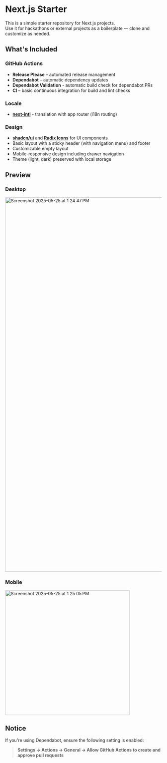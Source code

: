 # Next.js Starter

This is a simple starter repository for Next.js projects.  
Use it for hackathons or external projects as a boilerplate — clone and customize as needed.

## What's Included

### GitHub Actions

- **Release Please** – automated release management
- **Dependabot** – automatic dependency updates
- **Dependabot Validation** - automatic build check for dependabot PRs
- **CI** – basic continuous integration for build and lint checks

### Locale

- [**next-intl**](https://next-intl.dev/) - translation with app router (i18n routing) 
  
### Design

- [**shadcn/ui**](https://ui.shadcn.com) and [**Radix Icons**](https://www.radix-ui.com/icons) for UI components
- Basic layout with a sticky header (with navigation menu) and footer
- Customizable empty layout
- Mobile-responsive design including drawer navigation
- Theme (light, dark) preserved with local storage

## Preview

<!-- markdownlint-disable MD033 -->

### Desktop

<img width="1200" alt="Screenshot 2025-05-25 at 1 24 47 PM" src="https://github.com/user-attachments/assets/b6ad647c-6e73-4ec9-84a5-2889a3c9ba5f" />

### Mobile

<img width="400" alt="Screenshot 2025-05-25 at 1 25 05 PM" src="https://github.com/user-attachments/assets/a3b22c6d-5c63-47be-86f6-e1f6ca9df6a6" />

## Notice

If you're using Dependabot, ensure the following setting is enabled:

> **Settings → Actions → General → Allow GitHub Actions to create and approve pull requests**

